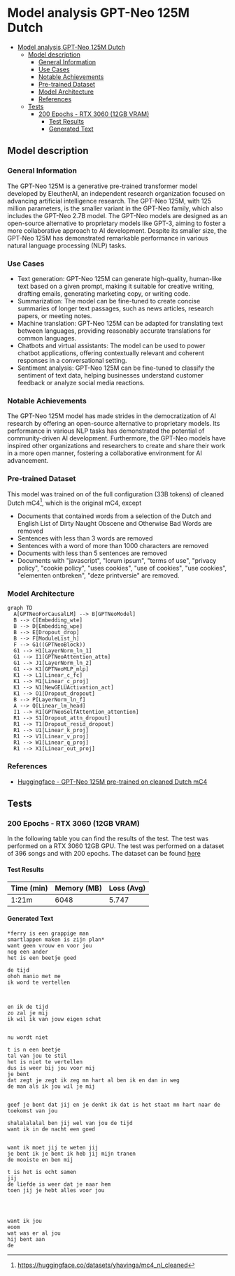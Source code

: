# Model analysis GPT-Neo 125M Dutch

- [Model analysis GPT-Neo 125M Dutch](#model-analysis-gpt-neo-125m-dutch)
  - [Model description](#model-description)
    - [General Information](#general-information)
    - [Use Cases](#use-cases)
    - [Notable Achievements](#notable-achievements)
    - [Pre-trained Dataset](#pre-trained-dataset)
    - [Model Architecture](#model-architecture)
    - [References](#references)
  - [Tests](#tests)
    - [200 Epochs - RTX 3060 (12GB VRAM)](#200-epochs-rtx-3060-12gb-vram)
      - [Test Results](#test-results)
      - [Generated Text](#generated-text)

## Model description

### General Information

The GPT-Neo 125M is a generative pre-trained transformer model developed by EleutherAI, an independent research organization focused on advancing artificial intelligence research. The GPT-Neo 125M, with 125 million parameters, is the smaller variant in the GPT-Neo family, which also includes the GPT-Neo 2.7B model. The GPT-Neo models are designed as an open-source alternative to proprietary models like GPT-3, aiming to foster a more collaborative approach to AI development. Despite its smaller size, the GPT-Neo 125M has demonstrated remarkable performance in various natural language processing (NLP) tasks.

### Use Cases

- Text generation: GPT-Neo 125M can generate high-quality, human-like text based on a given prompt, making it suitable for creative writing, drafting emails, generating marketing copy, or writing code.
- Summarization: The model can be fine-tuned to create concise summaries of longer text passages, such as news articles, research papers, or meeting notes.
- Machine translation: GPT-Neo 125M can be adapted for translating text between languages, providing reasonably accurate translations for common languages.
- Chatbots and virtual assistants: The model can be used to power chatbot applications, offering contextually relevant and coherent responses in a conversational setting.
- Sentiment analysis: GPT-Neo 125M can be fine-tuned to classify the sentiment of text data, helping businesses understand customer feedback or analyze social media reactions.

### Notable Achievements

The GPT-Neo 125M model has made strides in the democratization of AI research by offering an open-source alternative to proprietary models. Its performance in various NLP tasks has demonstrated the potential of community-driven AI development. Furthermore, the GPT-Neo models have inspired other organizations and researchers to create and share their work in a more open manner, fostering a collaborative environment for AI advancement.

### Pre-trained Dataset

This model was trained on of the full configuration (33B tokens) of cleaned Dutch mC4[^1], which is the original mC4, except

- Documents that contained words from a selection of the Dutch and English List of Dirty Naught Obscene and Otherwise Bad Words are removed
- Sentences with less than 3 words are removed
- Sentences with a word of more than 1000 characters are removed
- Documents with less than 5 sentences are removed
- Documents with "javascript", "lorum ipsum", "terms of use", "privacy policy", "cookie policy", "uses cookies", "use of cookies", "use cookies", "elementen ontbreken", "deze printversie" are removed.

### Model Architecture

```mermaid
graph TD
  A[GPTNeoForCausalLM] --> B[GPTNeoModel]
  B --> C[Embedding_wte]
  B --> D[Embedding_wpe]
  B --> E[Dropout_drop]
  B --> F[ModuleList_h]
  F --> G1((GPTNeoBlock))
  G1 --> H1[LayerNorm_ln_1]
  G1 --> I1[GPTNeoAttention_attn]
  G1 --> J1[LayerNorm_ln_2]
  G1 --> K1[GPTNeoMLP_mlp]
  K1 --> L1[Linear_c_fc]
  K1 --> M1[Linear_c_proj]
  K1 --> N1[NewGELUActivation_act]
  K1 --> O1[Dropout_dropout]
  B --> P[LayerNorm_ln_f]
  A --> Q[Linear_lm_head]
  I1 --> R1[GPTNeoSelfAttention_attention]
  R1 --> S1[Dropout_attn_dropout]
  R1 --> T1[Dropout_resid_dropout]
  R1 --> U1[Linear_k_proj]
  R1 --> V1[Linear_v_proj]
  R1 --> W1[Linear_q_proj]
  R1 --> X1[Linear_out_proj]
```

### References

- [Huggingface - GPT-Neo 125M pre-trained on cleaned Dutch mC4](https://huggingface.co/yhavinga/gpt-neo-125M-dutch)
  
## Tests

### 200 Epochs - RTX 3060 (12GB VRAM)

In the following table you can find the results of the test. The test was performed on a RTX 3060 12GB GPU. The test was performed on a dataset of 396 songs and with 200 epochs. The dataset can be found [here](../evaluation_training_data/lyrics_400.csv)

#### Test Results

| Time (min) | Memory (MB) | Loss (Avg) |
| --- | --- | --- |
| 1:21m | 6048 | 5.747 |

#### Generated Text

```text
*ferry is een grappige man
smartlappen maken is zijn plan*
want geen vrouw en voor jou
nog een ander
het is een beetje goed

de tijd
ohoh manio met me
ik word te vertellen



en ik de tijd
zo zal je mij
ik wil ik van jouw eigen schat


nu wordt niet

t is n een beetje
tal van jou te stil
het is niet te vertellen
dus is weer bij jou voor mij
je bent
dat zegt je zegt ik zeg mn hart al ben ik en dan in weg
de man als ik jou wil je mij


geef je bent dat jij en je denkt ik dat is het staat mn hart naar de toekomst van jou

shalalalalal ben jij wel van jou de tijd
want ik in de nacht een goed


want ik moet jij te weten jij
je bent ik je bent ik heb jij mijn tranen
de mooiste en ben mij

t is het is echt samen
jij
de liefde is weer dat je naar hem
toen jij je hebt alles voor jou




want ik jou
eoom
wat was er al jou
hij bent aan
de
```

[^1]: https://huggingface.co/datasets/yhavinga/mc4_nl_cleaned